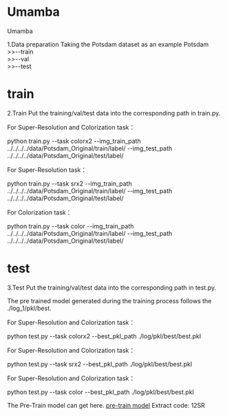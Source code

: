 # Umamba
Umamba

1.Data preparation
Taking the Potsdam dataset as an example Potsdam  
    >>--train    
    >>--val  
    >>--test   


# train
2.Train
Put the training/val/test data into the corresponding path in train.py.

For Super-Resolution and Colorization task：

python train.py --task colorx2 --img_train_path ../../../../data/Potsdam_Original/train/label/ --img_test_path ../../../../data/Potsdam_Original/test/label/

For Super-Resolution task：

python train.py --task srx2 --img_train_path ../../../../data/Potsdam_Original/train/label/ --img_test_path ../../../../data/Potsdam_Original/test/label/

For Colorization task：

python train.py --task color --img_train_path ../../../../data/Potsdam_Original/train/label/ --img_test_path ../../../../data/Potsdam_Original/test/label/

  
# test
3.Test
Put the training/val/test data into the corresponding path in test.py.

The pre trained model generated during the training process follows the ./log_1/pkl/best. 

For Super-Resolution and Colorization task：

python test.py --task colorx2 --best_pkl_path ./log/pkl/best/best.pkl

For Super-Resolution and Colorization task：

python test.py --task srx2 --best_pkl_path ./log/pkl/best/best.pkl

For Super-Resolution and Colorization task：

python test.py --task color --best_pkl_path ./log/pkl/best/best.pkl

The Pre-Train model can get here. [pre-train model](https://pan.baidu.com/s/1ghTCKOnyHOki6U0I0mX1WA?pwd=12SR)  Extract code: 12SR  
